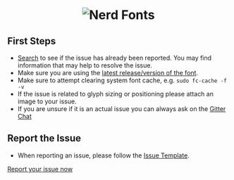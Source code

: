 <h1 align="center">
	<img src="https://raw.githubusercontent.com/ryanoasis/nerd-fonts/master/images/nerd-fonts-logo.png" alt="Nerd Fonts" />
</h1>

## First Steps

* [Search][issues] to see if the issue has already been reported. You may find information that may help to resolve the issue.
* Make sure you are using the [latest release/version of the font][latest-release].
* Make sure to attempt clearing system font cache, e.g. `sudo fc-cache -f -v`
* If the issue is related to glyph sizing or positioning please attach an image to your issue.
* If you are unsure if it is an actual issue you can always ask on the [Gitter Chat]

## Report the Issue

* When reporting an issue, please follow the [Issue Template].

[Report your issue now][issues]


<!-- links -->

[issues]: https://github.com/ryanoasis/nerd-fonts/issues
[latest-release]: https://github.com/ryanoasis/nerd-fonts/releases/latest
[Issue Template]: https://github.com/ryanoasis/nerd-fonts/blob/master/.github/ISSUE_TEMPLATE.md
[Gitter Chat]: https://gitter.im/ryanoasis/nerd-fonts